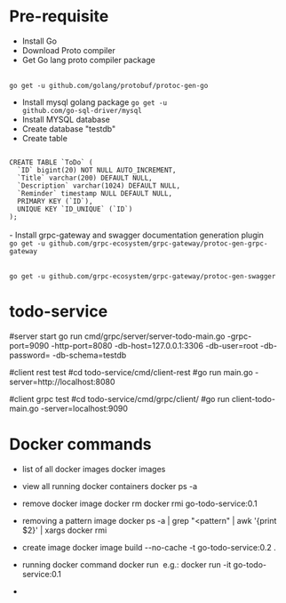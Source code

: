 # Pre-requisite
- Install Go 
- Download Proto compiler
- Get Go lang proto compiler package
<br/>
<code>go get -u github.com/golang/protobuf/protoc-gen-go</code>

- Install mysql golang package
<code>go get -u github.com/go-sql-driver/mysql</code>
-  Install MYSQL database
-  Create database "testdb"
-  Create table 
<code>
CREATE TABLE `ToDo` (
  `ID` bigint(20) NOT NULL AUTO_INCREMENT,
  `Title` varchar(200) DEFAULT NULL,
  `Description` varchar(1024) DEFAULT NULL,
  `Reminder` timestamp NULL DEFAULT NULL,
  PRIMARY KEY (`ID`),
  UNIQUE KEY `ID_UNIQUE` (`ID`)
);
</code>
<br/>
- Install grpc-gateway and swagger documentation generation plugin
<code>
go get -u github.com/grpc-ecosystem/grpc-gateway/protoc-gen-grpc-gateway
</code>
<br/>
<code>
go get -u github.com/grpc-ecosystem/grpc-gateway/protoc-gen-swagger
</code>

# todo-service
#server start
go run cmd/grpc/server/server-todo-main.go -grpc-port=9090 -http-port=8080 -db-host=127.0.0.1:3306 -db-user=root -db-password=<pass> -db-schema=testdb

#client rest test
#cd todo-service/cmd/client-rest
#go run main.go -server=http://localhost:8080

#client grpc test
#cd todo-service/cmd/grpc/client/
#go run client-todo-main.go -server=localhost:9090


# Docker commands

- list of all docker images
docker images

- view all running docker containers 
docker ps -a

- remove docker image
docker rm <container Id>
docker rmi go-todo-service:0.1

- removing a pattern image
docker ps -a | grep "<pattern" | awk '{print $2}' | xargs docker rmi

- create image
docker image build --no-cache -t go-todo-service:0.2 .

- running docker command
docker run  <image name>
e.g.: docker run -it  go-todo-service:0.1

- 